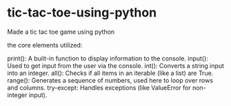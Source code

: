 # tic-tac-toe-using-python
Made a tic tac toe game using python

the core elements utilized:

print(): A built-in function to display information to the console.
input(): Used to get input from the user via the console.
int(): Converts a string input into an integer.
all(): Checks if all items in an iterable (like a list) are True.
range(): Generates a sequence of numbers, used here to loop over rows and columns.
try-except: Handles exceptions (like ValueError for non-integer input).
